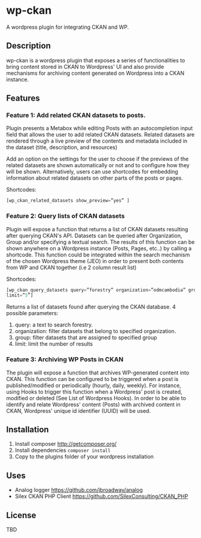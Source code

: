 wp-ckan
=======

A wordpress plugin for integrating CKAN and WP.

## Description

wp-ckan is a wordpress plugin that exposes a series of functionalities to bring content stored in CKAN to Wordpress' UI and also provide mechanisms for archiving content generated on Wordpress into a CKAN instance.

## Features

### Feature 1: Add related CKAN datasets to posts.

Plugin presents a Metabox while editing Posts with an autocompletion input field that
allows the user to add related CKAN datasets. Related datasets are rendered through a
live preview of the contents and metadata included in the dataset (title, description, and
resources)

Add an option on the settings for the user to choose if the previews of the related datasets
are shown automatically or not and to configure how they will be shown. Alternatively,
users can use shortcodes for embedding information about related
datasets on other parts of the posts or pages.

Shortcodes:
```php
[wp_ckan_related_datasets show_preview=”yes” ]
```

### Feature 2: Query lists of CKAN datasets

Plugin will expose a function that returns a list of CKAN datasets resulting after querying
CKAN's API. Datasets can be queried after Organization, Group and/or specifying a textual
search.
The results of this function can be shown anywhere on a Wordpress instance (Posts,
Pages, etc..) by calling a shortcode. This function could be integrated
within the search mechanism of the chosen Wordpress theme (JEO) in order to present
both contents from WP and CKAN together (i.e 2 column result list)

Shortcodes:
```php
[wp_ckan_query_datasets query=”forestry” organization=”odmcambodia” group=”news”
limit=”5”]
```

Returns a list of datasets found after querying the CKAN database. 4 possible parameters:
1. query: a text to search forestry.
2. organization: filter datasets that belong to specified organization.
3. group: filter datasets that are assigned to specified group
4. limit: limit the number of results

### Feature 3: Archiving WP Posts in CKAN

The plugin will expose a function that archives WP-generated content into CKAN. This function
can be configured to be triggered when a post is published/modified or periodically (hourly, daily,
weekly). For instance, using Hooks to trigger this function when a Wordpress' post is created,
modified or deleted (See List of Wordpress Hooks).
In order to be able to identify and relate Wordpress' content (Posts) with archived content in CKAN,
Wordpress' unique id identifier (UUID) will be used.

## Installation

1. Install composer http://getcomposer.org/
2. Install dependencies <code>composer install</code>
3. Copy to the plugins folder of your wordpress installation

## Uses

* Analog logger https://github.com/jbroadway/analog
* Silex CKAN PHP Client https://github.com/SilexConsulting/CKAN_PHP

## License

TBD
